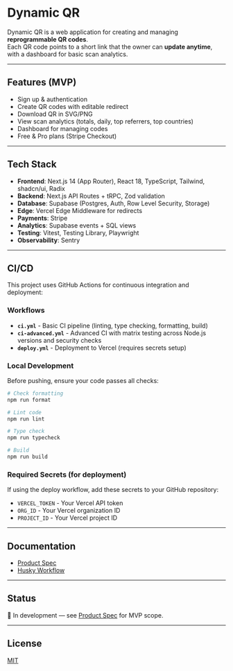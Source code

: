 # Dynamic QR

Dynamic QR is a web application for creating and managing **reprogrammable QR codes**.  
Each QR code points to a short link that the owner can **update anytime**, with a dashboard for basic scan analytics.

---

## Features (MVP)

- Sign up & authentication
- Create QR codes with editable redirect
- Download QR in SVG/PNG
- View scan analytics (totals, daily, top referrers, top countries)
- Dashboard for managing codes
- Free & Pro plans (Stripe Checkout)

---

## Tech Stack

- **Frontend**: Next.js 14 (App Router), React 18, TypeScript, Tailwind, shadcn/ui, Radix
- **Backend**: Next.js API Routes + tRPC, Zod validation
- **Database**: Supabase (Postgres, Auth, Row Level Security, Storage)
- **Edge**: Vercel Edge Middleware for redirects
- **Payments**: Stripe
- **Analytics**: Supabase events + SQL views
- **Testing**: Vitest, Testing Library, Playwright
- **Observability**: Sentry

---

## CI/CD

This project uses GitHub Actions for continuous integration and deployment:

### Workflows

- **`ci.yml`** - Basic CI pipeline (linting, type checking, formatting, build)
- **`ci-advanced.yml`** - Advanced CI with matrix testing across Node.js versions and security checks
- **`deploy.yml`** - Deployment to Vercel (requires secrets setup)

### Local Development

Before pushing, ensure your code passes all checks:

```bash
# Check formatting
npm run format

# Lint code
npm run lint

# Type check
npm run typecheck

# Build
npm run build
```

### Required Secrets (for deployment)

If using the deploy workflow, add these secrets to your GitHub repository:

- `VERCEL_TOKEN` - Your Vercel API token
- `ORG_ID` - Your Vercel organization ID
- `PROJECT_ID` - Your Vercel project ID

---

## Documentation

- [Product Spec](./docs/product-spec.md)
- [Husky Workflow](./docs/husky-workflow.md)

---

## Status

🚧 In development — see [Product Spec](./docs/product-spec.md) for MVP scope.

---

## License

[MIT](./LICENSE)
